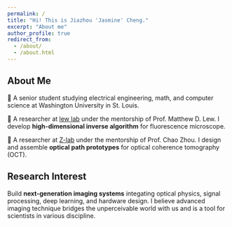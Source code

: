 ```yaml
---
permalink: /
title: "Hi! This is Jiazhou 'Jasmine' Cheng."
excerpt: "About me"
author_profile: true
redirect_from: 
  - /about/
  - /about.html
---
```


## About Me

🏫 A senior student studying electrical engineering, math, and computer science at Washington University in St. Louis. 

🔬 A researcher at [lew lab](https://lewlab.wustl.edu/) under the mentorship of Prof. Matthew D. Lew. I develop **high-dimensional inverse algorithm** for fluorescence microscope. 

🔬 A researcher at [Z-lab](https://zlab.wustl.edu/) under the mentorship of Prof. Chao Zhou. I design and assemble **optical path prototypes** for optical coherence tomography (OCT). 

## Research Interest
Build **next-generation imaging systems** integating optical physics, signal processing, deep learning, and hardware design. I believe advanced imaging technique bridges the unperceivable world with us and is a tool for scientists in various discipline. 